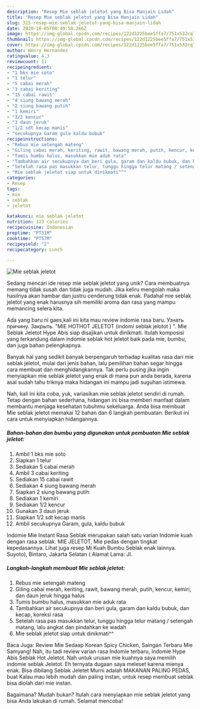 ```yaml
---
description: "Resep Mie seblak jeletot yang Bisa Manjain Lidah"
title: "Resep Mie seblak jeletot yang Bisa Manjain Lidah"
slug: 315-resep-mie-seblak-jeletot-yang-bisa-manjain-lidah
date: 2020-10-05T00:49:58.266Z
image: https://img-global.cpcdn.com/recipes/122d1225bee5ffa7/751x532cq70/mie-seblak-jeletot-foto-resep-utama.jpg
thumbnail: https://img-global.cpcdn.com/recipes/122d1225bee5ffa7/751x532cq70/mie-seblak-jeletot-foto-resep-utama.jpg
cover: https://img-global.cpcdn.com/recipes/122d1225bee5ffa7/751x532cq70/mie-seblak-jeletot-foto-resep-utama.jpg
author: Henry Hernandez
ratingvalue: 4.3
reviewcount: 11
recipeingredient:
- "1 bks mie soto"
- "1 telur"
- "5 cabai merah"
- "3 cabai keriting"
- "15 cabai rawit"
- "4 siung bawang merah"
- "2 siung bawang putih"
- "1 kemiri"
- "1/2 kencur"
- "3 daun jeruk"
- "1/2 sdt kecap manis"
- "secukupnya Garam gula kaldu bubuk"
recipeinstructions:
- "Rebus mie setengah mateng"
- "Giling cabai merah, keriting, rawit, bawang merah, putih, kencur, kemiri, dan daun jeruk hingga halus"
- "Tumis bumbu halus, masukkan mie aduk rata"
- "Tambahkan air secukupnya dan beri gula, garam dan kaldu bubuk, dan kecap, koreksi rasa"
- "Setelah rasa pas masukkan telur, tunggu hingga telur matang / setengah matang, lalu angkat dan pindahkan ke wadah"
- "Mie seblak jeletot siap untuk dinikmati^^"
categories:
- Resep
tags:
- mie
- seblak
- jeletot

katakunci: mie seblak jeletot 
nutrition: 123 calories
recipecuisine: Indonesian
preptime: "PT31M"
cooktime: "PT57M"
recipeyield: "2"
recipecategory: Lunch

---
```



![Mie seblak jeletot](https://img-global.cpcdn.com/recipes/122d1225bee5ffa7/751x532cq70/mie-seblak-jeletot-foto-resep-utama.jpg)

Sedang mencari ide resep mie seblak jeletot yang unik? Cara membuatnya memang tidak susah dan tidak juga mudah. Jika keliru mengolah maka hasilnya akan hambar dan justru cenderung tidak enak. Padahal mie seblak jeletot yang enak harusnya sih memiliki aroma dan rasa yang mampu memancing selera kita.

Ada yang baru ni gaes,kali ini kita mau review indomie rasa baru. Узнать причину. Закрыть. &#34;MIE HOTHOT JELETOT (indomi seblak jelotot ) &#34;. Mie Seblak Jeletot Hype Abis siap disajikan untuk dinikmati. Itulah komposisi yang terkandung dalam indomie seblak hot jeletot baik pada mie, bumbu, dan juga bahan pelengkapnya.

Banyak hal yang sedikit banyak berpengaruh terhadap kualitas rasa dari mie seblak jeletot, mulai dari jenis bahan, lalu pemilihan bahan segar hingga cara membuat dan menghidangkannya. Tak perlu pusing jika ingin menyiapkan mie seblak jeletot yang enak di mana pun anda berada, karena asal sudah tahu triknya maka hidangan ini mampu jadi suguhan istimewa.


Nah, kali ini kita coba, yuk, variasikan mie seblak jeletot sendiri di rumah. Tetap dengan bahan sederhana, hidangan ini bisa memberi manfaat dalam membantu menjaga kesehatan tubuhmu sekeluarga. Anda bisa membuat Mie seblak jeletot memakai 12 bahan dan 6 langkah pembuatan. Berikut ini cara untuk menyiapkan hidangannya.

<!--inarticleads1-->

##### Bahan-bahan dan bumbu yang digunakan untuk pembuatan Mie seblak jeletot:

1. Ambil 1 bks mie soto
1. Siapkan 1 telur
1. Sediakan 5 cabai merah
1. Ambil 3 cabai keriting
1. Sediakan 15 cabai rawit
1. Sediakan 4 siung bawang merah
1. Siapkan 2 siung bawang putih
1. Sediakan 1 kemiri
1. Sediakan 1/2 kencur
1. Gunakan 3 daun jeruk
1. Siapkan 1/2 sdt kecap manis
1. Ambil secukupnya Garam, gula, kaldu bubuk


Indomie Mie Instant Rasa Seblak merupakan salah satu varian Indomie kuah dengan rasa seblak. MIE JELETOT, Mie pedas dengan tingkat kepedasannya. Lihat juga resep Mi Kuah Bumbu Seblak enak lainnya. Suyoto), Bintaro, Jakarta Selatan ( Alamat Lama: Jl. 

<!--inarticleads2-->

##### Langkah-langkah membuat Mie seblak jeletot:

1. Rebus mie setengah mateng
1. Giling cabai merah, keriting, rawit, bawang merah, putih, kencur, kemiri, dan daun jeruk hingga halus
1. Tumis bumbu halus, masukkan mie aduk rata
1. Tambahkan air secukupnya dan beri gula, garam dan kaldu bubuk, dan kecap, koreksi rasa
1. Setelah rasa pas masukkan telur, tunggu hingga telur matang / setengah matang, lalu angkat dan pindahkan ke wadah
1. Mie seblak jeletot siap untuk dinikmati^^


Baca Juga: Review Mie Sedaap Korean Spicy Chicken, Saingan Terbaru Mie Samyang! Nah, itu tadi review varian rasa Indomie terbaru, Indomie Hype Abis Seblak Hot Jeletot. Nah untuk urusan mie kuahnya saya memilih indomie seblak Jeletot. Eh ternyata dugaan saya meleset karena mienya enak. Bisa dibilang Seblak Jeletet Murni adalah MAKANAN PALING PEDAS, buat Kalau mau lebih mudah dan paling instan, untuk resep membuat seblak bisa diolah dari mie instan. 

Bagaimana? Mudah bukan? Itulah cara menyiapkan mie seblak jeletot yang bisa Anda lakukan di rumah. Selamat mencoba!
